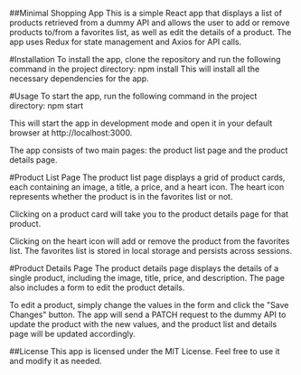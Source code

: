 ##Minimal Shopping App
This is a simple React app that displays a list of products retrieved from a dummy API and allows the user to add or remove products to/from a favorites list, as well as edit the details of a product. The app uses Redux for state management and Axios for API calls.

#Installation
To install the app, clone the repository and run the following command in the project directory:
npm install
This will install all the necessary dependencies for the app.

#Usage
To start the app, run the following command in the project directory:
npm start

This will start the app in development mode and open it in your default browser at http://localhost:3000.

The app consists of two main pages: the product list page and the product details page.

#Product List Page
The product list page displays a grid of product cards, each containing an image, a title, a price, and a heart icon. The heart icon represents whether the product is in the favorites list or not.

Clicking on a product card will take you to the product details page for that product.

Clicking on the heart icon will add or remove the product from the favorites list. The favorites list is stored in local storage and persists across sessions.

#Product Details Page
The product details page displays the details of a single product, including the image, title, price, and description. The page also includes a form to edit the product details.

To edit a product, simply change the values in the form and click the "Save Changes" button. The app will send a PATCH request to the dummy API to update the product with the new values, and the product list and details page will be updated accordingly.

##License
This app is licensed under the MIT License. Feel free to use it and modify it as needed.
